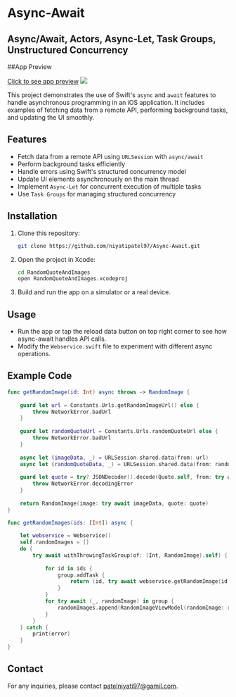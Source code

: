 # Async-Await

## Async/Await, Actors, Async-Let, Task Groups, Unstructured Concurrency

##App Preview

[Click to see app preview](https://drive.google.com/file/d/1gdEw_El3V-jbzdnddiO-T69qtBSB6rsJ/view?usp=sharing)
![](https://drive.google.com/file/d/1gdEw_El3V-jbzdnddiO-T69qtBSB6rsJ/view?usp=sharing)

This project demonstrates the use of Swift's `async` and `await` features to handle asynchronous programming in an iOS application. It includes examples of fetching data from a remote API, performing background tasks, and updating the UI smoothly.

## Features
- Fetch data from a remote API using `URLSession` with `async/await`
- Perform background tasks efficiently
- Handle errors using Swift's structured concurrency model
- Update UI elements asynchronously on the main thread
- Implement `Async-Let` for concurrent execution of multiple tasks
- Use `Task Groups` for managing structured concurrency

## Installation
1. Clone this repository:
   ```sh
   git clone https://github.com/niyatipatel97/Async-Await.git
   ```
2. Open the project in Xcode:
   ```sh
   cd RandomQuoteAndImages
   open RandomQuoteAndImages.xcodeproj
   ```
3. Build and run the app on a simulator or a real device.

## Usage
- Run the app or tap the reload data button on top right corner to see how async-await handles API calls.
- Modify the `Webservice.swift` file to experiment with different async operations.


## Example Code
```swift
func getRandomImage(id: Int) async throws -> RandomImage {
    
    guard let url = Constants.Urls.getRandomImageUrl() else {
        throw NetworkError.badUrl
    }
    
    guard let randomQuoteUrl = Constants.Urls.randomQuoteUrl else {
        throw NetworkError.badUrl
    }
    
    async let (imageData, _) = URLSession.shared.data(from: url)
    async let (randomQuoteData, _) = URLSession.shared.data(from: randomQuoteUrl)
    
    guard let quote = try? JSONDecoder().decode(Quote.self, from: try await randomQuoteData) else {
        throw NetworkError.decodingError
    }
    
    return RandomImage(image: try await imageData, quote: quote)
}
```

```swift
func getRandomImages(ids: [Int]) async {
        
    let webservice = Webservice()
    self.randomImages = []
    do {
        try await withThrowingTaskGroup(of: (Int, RandomImage).self) { group in
            
            for id in ids {
                group.addTask {
                    return (id, try await webservice.getRandomImage(id: id))
                }
            }
            for try await (_, randomImage) in group {
                randomImages.append(RandomImageViewModel(randomImage: randomImage))
            }
        }
    } catch {
        print(error)
    }
}
```

## Contact
For any inquiries, please contact [patelniyati97@gamil.com](mailto:patelniyati97@gamil.com).
